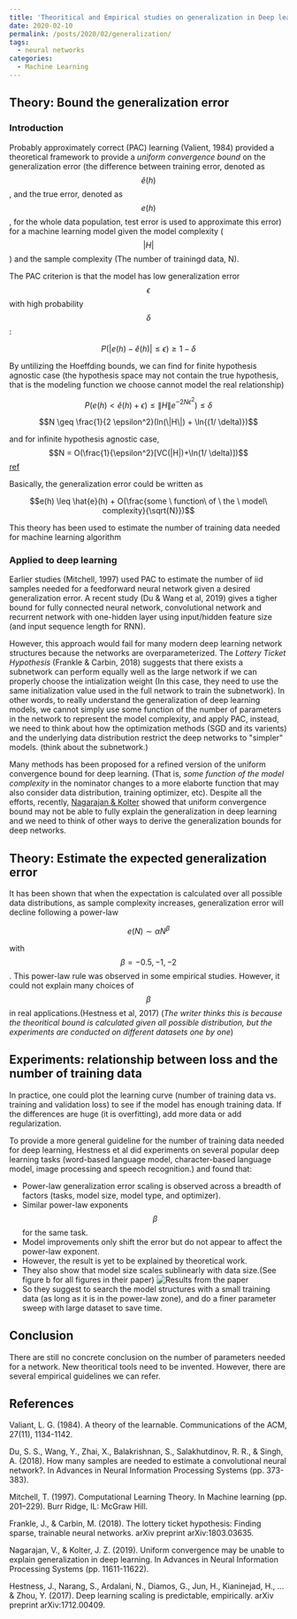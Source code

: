 ```yaml
---
title: 'Theoritical and Empirical studies on generalization in Deep learning'
date: 2020-02-10
permalink: /posts/2020/02/generalization/
tags:
  - neural networks
categories:
  - Machine Learning
---
```



## Theory: Bound the generalization error
### Introduction
Probably approximately correct (PAC) learning (Valient, 1984) provided a theoretical framework to provide a *uniform convergence bound* on the generalization error (the difference between training error, denoted as $$\hat{e}(h)$$, and the true error, denoted as $$e(h)$$, for the whole data population, test error is used to approximate this error) for a machine learning model given the model complexity ($$|H|$$) and the sample complexity (The number of trainingd data, N). 

The PAC criterion is that the model has low generalization error $$\epsilon$$ with high probability $$\delta$$:

$$P(|e(h) - \hat{e}(h)| \leq \epsilon) \geq 1 - \delta$$

By untilizing the Hoeffding bounds, we can find for finite hypothesis agnostic case (the hypothesis space may not contain the true hypothesis, that is the modeling function we choose cannot model the real relationship)

$$P(e(h) < \hat{e}(h) + \epsilon) \leq \|H\|e^{-2N \epsilon^2}) \leq \delta$$

$$N \geq \frac{1}{2 \epsilon^2}(ln(\|H\|) + \ln{(1/ \delta)})$$

and for infinite hypothesis agnostic case, 
$$N = O(\frac{1}{\epsilon^2}[VC(|H|)+\ln(1/ \delta)])$$ [ref](https://www.cs.cmu.edu/~mgormley/courses/10601-s17/slides/lecture28-pac.pdf)

Basically, the generalization error could be written as 

$$e(h) \leq \hat{e}(h) + O(\frac{some \ function\  of \ the \ model\  complexity}{\sqrt{N}})$$

This theory has been used to estimate the number of training data needed for machine learning algorithm

### Applied to deep learning
Earlier studies (Mitchell, 1997) used PAC to estimate the number of iid samples needed for a feedforward neural network given a desired generalization error. A recent study (Du & Wang et al, 2019) gives a tigher bound for fully connected neural network, convolutional network and recurrent network with one-hidden layer using input/hidden feature size (and input sequence length for RNN).

However, this approach would fail for many modern deep learning network structures because the networks are overparameterized. The *Lottery Ticket Hypothesis* (Frankle & Carbin, 2018) suggests that there exists a subnetwork can perform equally well as the large network if we can properly choose the intialization weight (In this case, they need to use the same initialization value used in the full network to train the subnetwork). In other words, to really understand the generalization of deep learning models, we cannot simply use some function of the number of parameters in the network to represent the model complexity, and apply PAC, instead, we need to think about how the optimization methods (SGD and its varients) and the underlying data distribution restrict the deep networks to "simpler" models. (think about the subnetwork.)

Many methods has been proposed for a refined version of the uniform convergence bound for deep learning. (That is, *some function of the model complexity* in the nominator changes to a more elaborte function that may also consider data distribution, training optimizer, etc). Despite all the efforts, recently, [Nagarajan & Kolter](https://locuslab.github.io/2019-07-09-uniform-convergence/) showed that uniform convergence bound may not be able to fully explain the generalization in deep learning and we need to think of other ways to derive the generalization bounds for deep networks.


## Theory: Estimate the expected generalization error
It has been shown that when the expectation is calculated over all possible data distributions, as sample complexity increases, generalization error will decline following a power-law

$$e(N) \sim \alpha N^\beta$$


with $$\beta=-0.5,-1,-2$$. This power-law rule was observed in some empirical studies. However, it could not explain many choices of $$\beta$$ in real applications.(Hestness et al, 2017) (*The writer thinks this is because the theoritical bound is calculated given all possible distribution, but the experiments are conducted on different datasets one by one*)


## Experiments: relationship between loss and the number of training data
In practice, one could plot the learning curve (number of training data vs. training and validation loss) to see if the model has enough training data. If the differences are huge (it is overfitting), add more data or add regularization.

To provide a more general guideline for the number of training data needed for deep learning, Hestness et al did experiments on several popular deep learning tasks (word-based language model, character-based language model, image processing and speech recognition.) and found that:
* Power-law generalization error scaling is observed across a breadth of factors (tasks, model size, model type, and optimizer).
* Similar power-law exponents $$\beta$$ for the same task.
* Model improvements only shift the error but do not appear to affect the power-law exponent.
* However, the result is yet to be explained by theoretical work. 
* They also show that model size scales sublinearly with data size.(See figure b for all figures in their paper)
![Results from the paper]({{site.url}}{{site.baseurl}}/assets/images/data_vs_loss.png)
* So they suggest to search the model structures with a small training data (as long as it is in the power-law zone), and do a finer parameter sweep with large dataset to save time.

## Conclusion
There are still no concrete conclusion on the number of parameters needed for a network. New theoritical tools need to be invented. However, there are several empirical guidelines we can refer.



## References

Valiant, L. G. (1984). A theory of the learnable. Communications of the ACM, 27(11), 1134-1142.

Du, S. S., Wang, Y., Zhai, X., Balakrishnan, S., Salakhutdinov, R. R., & Singh, A. (2018). How many samples are needed to estimate a convolutional neural network?. In Advances in Neural Information Processing Systems (pp. 373-383).

Mitchell, T. (1997). Computational Learning Theory. In Machine learning (pp. 201–229). Burr Ridge, IL: McGraw Hill.

Frankle, J., & Carbin, M. (2018). The lottery ticket hypothesis: Finding sparse, trainable neural networks. arXiv preprint arXiv:1803.03635.


Nagarajan, V., & Kolter, J. Z. (2019). Uniform convergence may be unable to explain generalization in deep learning. In Advances in Neural Information Processing Systems (pp. 11611-11622).

Hestness, J., Narang, S., Ardalani, N., Diamos, G., Jun, H., Kianinejad, H., ... & Zhou, Y. (2017). Deep learning scaling is predictable, empirically. arXiv preprint arXiv:1712.00409.



